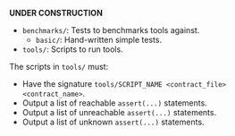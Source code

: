 **UNDER CONSTRUCTION**

- `benchmarks/`: Tests to benchmarks tools against.
  - `basic/`: Hand-written simple tests.
- `tools/`: Scripts to run tools.

The scripts in `tools/` must:

- Have the signature `tools/SCRIPT_NAME <contract_file> <contract_name>`.
- Output a list of reachable `assert(...)` statements.
- Output a list of unreachable `assert(...)` statements.
- Output a list of unknown `assert(...)` statements.
